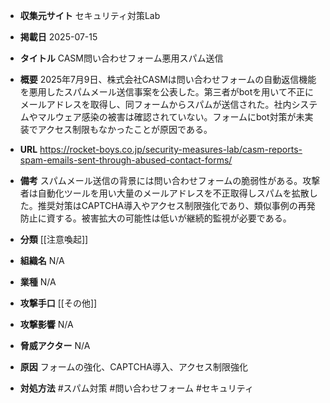 - **収集元サイト**
セキュリティ対策Lab

- **掲載日**
2025-07-15

- **タイトル**
CASM問い合わせフォーム悪用スパム送信

- **概要**
2025年7月9日、株式会社CASMは問い合わせフォームの自動返信機能を悪用したスパムメール送信事案を公表した。第三者がbotを用いて不正にメールアドレスを取得し、同フォームからスパムが送信された。社内システムやマルウェア感染の被害は確認されていない。フォームにbot対策が未実装でアクセス制限もなかったことが原因である。

- **URL**
https://rocket-boys.co.jp/security-measures-lab/casm-reports-spam-emails-sent-through-abused-contact-forms/

- **備考**
スパムメール送信の背景には問い合わせフォームの脆弱性がある。攻撃者は自動化ツールを用い大量のメールアドレスを不正取得しスパムを拡散した。推奨対策はCAPTCHA導入やアクセス制限強化であり、類似事例の再発防止に資する。被害拡大の可能性は低いが継続的監視が必要である。

- **分類**
[[注意喚起]]

- **組織名**
N/A

- **業種**
N/A

- **攻撃手口**
[[その他]]

- **攻撃影響**
N/A

- **脅威アクター**
N/A

- **原因**
フォームの強化、CAPTCHA導入、アクセス制限強化

- **対処方法**
#スパム対策 #問い合わせフォーム #セキュリティ

